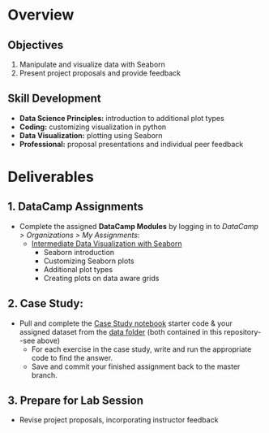 # Overview
## Objectives
1. Manipulate and visualize data with Seaborn
2. Present project proposals and provide feedback


## Skill Development
* **Data Science Principles:** introduction to additional plot types
* **Coding:** customizing visualization in python
* **Data Visualization:** plotting using Seaborn
* **Professional:** proposal presentations and individual peer feedback


# Deliverables
## 1. DataCamp Assignments
* Complete the assigned **DataCamp Modules** by logging in to *DataCamp > Organizations > My Assignments*:
    * [Intermediate Data Visualization with Seaborn](https://learn.datacamp.com/courses/intermediate-data-visualization-with-seaborn)
        * Seaborn introduction
        * Customizing Seaborn plots
        * Additional plot types
        * Creating plots on data aware grids

## 2. Case Study: 

* Pull and complete the [Case Study notebook](link.com) starter code & your assigned dataset from the [data folder](link.com) (both contained in this repository--see above) 
    * For each exercise in the case study, write and run the appropriate code to find the answer.
    * Save and commit your finished assignment back to the master branch. 


## 3. Prepare for Lab Session
* Revise project proposals, incorporating instructor feedback

